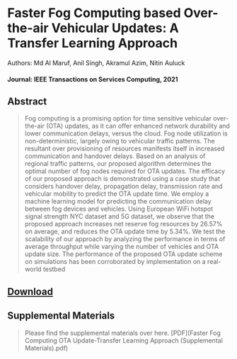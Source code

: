 # Faster Fog Computing based Over-the-air Vehicular Updates: A Transfer Learning Approach 

Authors:
Md Al Maruf, Anil Singh, Akramul Azim, Nitin Auluck
#### Journal: IEEE Transactions on Services Computing, 2021

## Abstract
> Fog computing is a promising option for time sensitive vehicular over-the-air (OTA) updates, as it can offer enhanced network durability and lower communication delays, versus the cloud. Fog node utilization is non-deterministic, largely owing to vehicular traffic patterns. The resultant over provisioning of resources manifests itself in increased communication and handover delays. Based on an analysis of regional traffic patterns, our proposed algorithm determines the optimal number of fog nodes required for OTA updates. The efficacy of our proposed approach is demonstrated using a case study that considers handover delay, propagation delay, transmission rate and vehicular mobility to predict the OTA update time. We employ a machine learning model for predicting the communication delay between fog devices and vehicles. Using European WiFi hotspot signal strength NYC dataset and 5G dataset, we observe that the proposed approach increases net reserve fog resources by 26.57% on average, and reduces the OTA update time by 5.34%. We test the scalability of our approach by analyzing the performance in terms of average throughput while varying the number of vehicles and OTA update size. The performance of the proposed OTA update scheme on simulations has been corroborated by implementation on a real-world testbed

## [Download](https://ieeexplore.ieee.org/abstract/document/9496152)

## Supplemental Materials

> Please find the supplemental materials over here. [PDF](Faster Fog Computing OTA Update-Transfer Learning Approach (Supplemental Materials).pdf)

